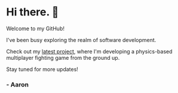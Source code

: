 # Hi there. 👋

Welcome to my GitHub!

I've been busy exploring the realm of software development.

Check out my [latest project](https://x.com/SpinToWin_Devs), where I'm developing a physics-based multiplayer fighting game from the ground up.

Stay tuned for more updates!

### - Aaron


<!--
**aaronkwan/aaronkwan** is a ✨ _special_ ✨ repository because its `README.md` (this file) appears on your GitHub profile.

Here are some ideas to get you started:

- 🔭 I’m currently working on ...
- 🌱 I’m currently learning ...
- 👯 I’m looking to collaborate on ...
- 🤔 I’m looking for help with ...
- 💬 Ask me about ...
- 📫 How to reach me: ...
- 😄 Pronouns: ...
- ⚡ Fun fact: ...
-->
